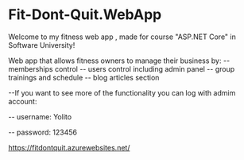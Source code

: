 # Fit-Dont-Quit.WebApp

Welcome to my fitness web app , made for course "ASP.NET Core" in Software University!

Web app that allows fitness owners to manage their business by:
-- memberships control
-- users control including admin panel
-- group trainings and schedule
-- blog articles section

--If you want to see more of the functionality you can log with admim account:

-- username: Yolito

-- password: 123456

https://fitdontquit.azurewebsites.net/
